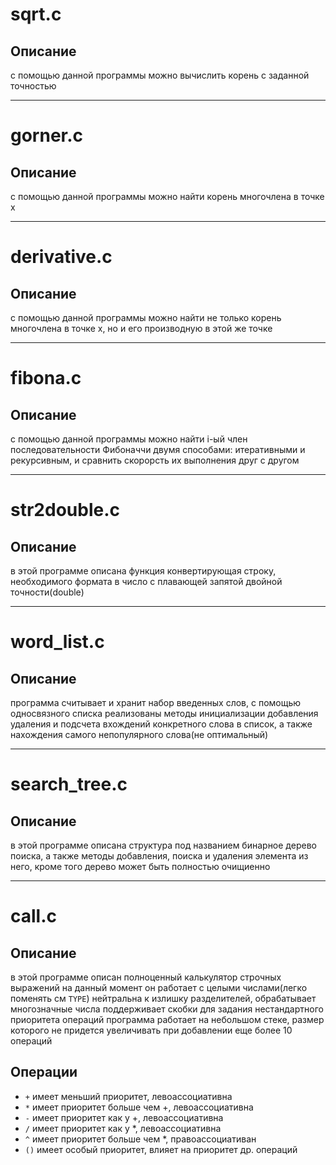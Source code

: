 # **sqrt.c** 
## Описание
 с помощью данной программы можно вычислить корень с заданной точностью 
 
---
# **gorner.c** 
## Описание
 с помощью данной программы можно найти корень многочлена в точке x

---
# **derivative.c**
## Описание
 с помощью данной программы можно найти не только корень многочлена
 в точке х, но и его производную в этой же точке

---
# **fibona.c**
## Описание
 с помощью данной программы можно найти i-ый член последовательности
 Фибоначчи двумя способами: итеративными и рекурсивным, и сравнить
 скорорсть их выполнения друг с другом

---
# **str2double.c**
## Описание
 в этой программе описана функция конвертирующая строку, необходимого 
 формата в число с плавающей запятой двойной точности(double)

---
# **word_list.c**
## Описание
 программа считывает и хранит набор введенных слов, с помощью
 односвязного списка
 реализованы методы инициализации добавления удаления и подсчета
 вхождений конкретного слова в список, а также нахождения самого
 непопулярного слова(не оптимальный)

---
# **search_tree.c**
## Описание
 в этой программе описана структура под названием бинарное 
 дерево поиска, а также методы добавления, поиска и удаления
 элемента из него, кроме того дерево может быть полностью очищиенно

---
# **call.c**
## Описание
 в этой программе описан полноценный калькулятор строчных выражений
 на данный момент он работает с целыми числами(легко поменять см `TYPE`)
 нейтральна к излишку разделителей, обрабатывает многозначные числа
 поддерживает скобки для задания нестандартного приоритета операций
 программа работает на небольшом стеке, размер которого не придется
 увеличивать при добавлении еще более 10 операций
## Операции
- `+`  имеет меньший приоритет, левоассоциативна 
- `*`  имеет приоритет больше чем +, левоассоциативна
- `-`  имеет приоритет как у +, левоассоциативна
- `/`  имеет приоритет как у *, левоассоциативна
- `^`  имеет приоритет больше чем *, правоассоциативан
- `()` имеет особый приоритет, влияет на приоритет др. операций
